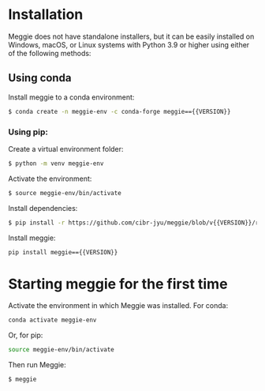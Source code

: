 # Installation

Meggie does not have standalone installers, but it can be easily installed on Windows, macOS, or Linux systems with Python 3.9 or higher using either of the following methods:

## Using conda

Install meggie to a conda environment:
```bash
$ conda create -n meggie-env -c conda-forge meggie=={{VERSION}}
```

### Using pip:

Create a virtual environment folder:
```bash
$ python -m venv meggie-env
```
Activate the environment:
```bash
$ source meggie-env/bin/activate
```
Install dependencies:
```bash
$ pip install -r https://github.com/cibr-jyu/meggie/blob/v{{VERSION}}/requirements.txt
```
Install meggie:
```bash
pip install meggie=={{VERSION}}
```
# Starting meggie for the first time
Activate the environment in which Meggie was installed. For conda:
```bash
conda activate meggie-env
```
Or, for pip:
```bash
source meggie-env/bin/activate
```
Then run Meggie:
```bash
$ meggie
```

